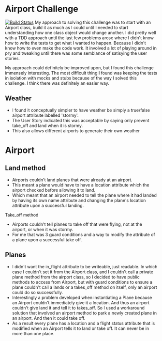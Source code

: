 Airport Challenge
=================
[![Build Status](https://travis-ci.org/dearshrewdwit/airport_challenge.svg?branch=master)](https://travis-ci.org/dearshrewdwit/airport_challenge)
My approach to solving this challenge was to start with an Airport class, build it as much as I could until I needed to start understanding how one class object would change another. I did pretty well with a TDD approach until the last few problems arose where I didn't know how to write the tests to get what I wanted to happen. Because I didn't know how to even make the code work. It involved a lot of playing around in pry and tweaking until there was some semblance of satisying the user stories.

My approach could definitely be improved upon, but I found this challenge immensely interesting. The most difficult thing I found was keeping the tests in isolation with mocks and stubs because of the way I solved this challenge. I think there was definitely an easier way.


Weather
---------
* I found it conceptually simpler to have weather be simply a true/false airport attribute labelled 'stormy'.
* The User Story indicated this was acceptable by saying only prevent take_off and land when it is stormy.
* This also allows different airports to generate their own weather

Airport
=======
Land method
---------
* Airports couldn't land planes that were already at an airport.
* This meant a plane would have to have a location attribute which the airport checked before allowing it to land.
* Which meant that an airport needed to tell the plane where it had landed by having its own name attribute and changing the plane's location attribute upon a successful landing.

Take_off method
* Airports couldn't tell planes to take off that were flying, not at the airport, or when it was stormy.
* For me that was 3 guard conditions and a way to modify the attribute of a plane upon a successful take off.


Planes
---------
* I didn't want the in_flight attribute to be writeable, just readable. In which case I couldn't set it from the Airport class, and I couldn't call a private plane method from the airport class, so I decided to have public methods to access from Airport, but with guard conditions to ensure a plane couldn't call a lands or a takes_off method on itself, only an airport could do so successfully.
* Interestingly a problem developed when instantiating a Plane because an Airport couldn't immediately give it a location. And thus an airport couldn't give land it and tell it to takes_off. So I used a workaround solution that involved an airport method to park a newly created plane in an airport. And then it could take off.
* As a result every plane has a location and a flight status attribute that is modified when an Airport tells it to land or take off. It can never be in more than one place.
